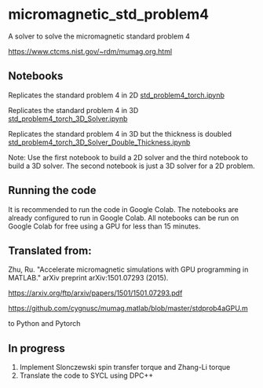 # micromagnetic_std_problem4 


A solver to solve the micromagnetic standard problem 4

https://www.ctcms.nist.gov/~rdm/mumag.org.html



## Notebooks
Replicates the standard problem 4 in 2D
[std_problem4_torch.ipynb](std_problem4_torch.ipynb)

Replicates the standard problem 4 in 3D
[std_problem4_torch_3D_Solver.ipynb](std_problem4_torch_3D_Solver.ipynb)

Replicates the standard problem 4 in 3D but the thickness is doubled
[std_problem4_torch_3D_Solver_Double_Thickness.ipynb](std_problem4_torch_3D_Solver_Double_Thickness.ipynb) 


Note:
Use the first notebook to build a 2D solver and the third notebook to build a 3D solver. The second notebook is just a 3D solver for a 2D problem.


## Running the code
It is recommended to run the code in Google Colab. The notebooks are already configured to run in Google Colab. All notebooks can be run on Google Colab for free using a GPU for less than 15 minutes.


## Translated from:

Zhu, Ru. "Accelerate micromagnetic simulations with GPU programming in MATLAB." arXiv preprint arXiv:1501.07293 (2015).

https://arxiv.org/ftp/arxiv/papers/1501/1501.07293.pdf

https://github.com/cygnusc/mumag.matlab/blob/master/stdprob4aGPU.m

to Python and Pytorch


## In progress
1. Implement Slonczewski spin transfer torque and Zhang-Li torque
2. Translate the code to SYCL using DPC++